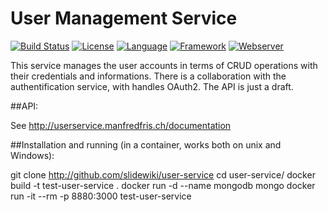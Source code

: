 # User Management Service #
[![Build Status](https://travis-ci.org/slidewiki/user-service.svg?branch=master)](https://travis-ci.org/slidewiki/user-service)
[![License](https://img.shields.io/badge/License-MPL%202.0-green.svg)](https://github.com/slidewiki/microservice-template/blob/master/LICENSE)
[![Language](https://img.shields.io/badge/Language-Javascript%20ECMA2015-lightgrey.svg)](https://developer.mozilla.org/en-US/docs/Web/JavaScript)
[![Framework](https://img.shields.io/badge/Framework-NodeJS%206.2.0-blue.svg)](https://nodejs.org/)
[![Webserver](https://img.shields.io/badge/Webserver-Hapi%2013.4.0-blue.svg)](http://hapijs.com/)

This service manages the user accounts in terms of CRUD operations with their credentials and informations.
There is a collaboration with the authentification service, with handles OAuth2.
The API is just a draft.

##API:

See http://userservice.manfredfris.ch/documentation

##Installation and running (in a container, works both on unix and Windows):

git clone http://github.com/slidewiki/user-service
cd user-service/
docker build -t test-user-service .
docker run -d --name mongodb mongo
docker run -it --rm -p 8880:3000 test-user-service
